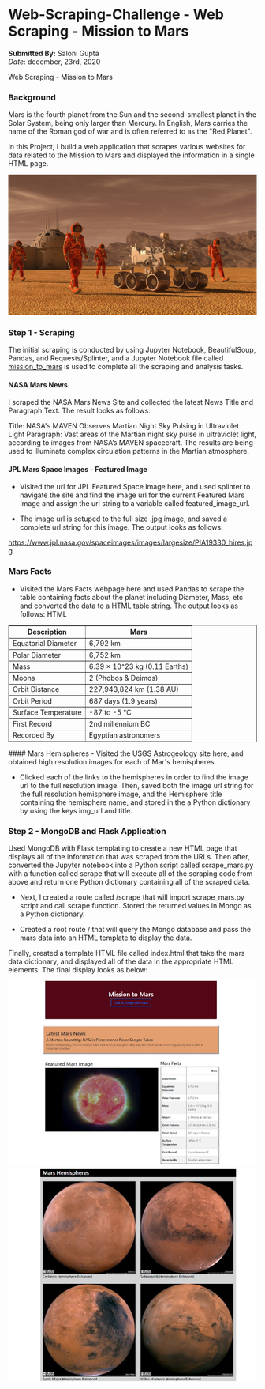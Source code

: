 # Web-Scraping-Challenge -  Web Scraping - Mission to Mars </br>
 **Submitted By:** Saloni Gupta\
_Date_: december, 23rd, 2020 
 
Web Scraping - Mission to Mars  </br>
### Background
Mars is the fourth planet from the Sun and the second-smallest planet in the Solar System, being only larger than Mercury. In English, Mars carries the name of the Roman god of war and is often referred to as the "Red Planet".

In this Project, I build a web application that scrapes various websites for data related to the Mission to Mars and displayed the information in a single HTML page.

![Hml image](./Images/mission_to_mars.png)
</br>

### Step 1 - Scraping
The initial scraping is conducted by using Jupyter Notebook, BeautifulSoup, Pandas, and Requests/Splinter, and a Jupyter Notebook file called [mission_to_mars](./Mission_to_Mars/mission_to_mars.ipynb) is used to complete all the scraping and analysis tasks.

#### NASA Mars News
I scraped the NASA Mars News Site and collected the latest News Title and Paragraph Text. The result looks as follows:

Title:  NASA's MAVEN Observes Martian Night Sky Pulsing in Ultraviolet Light
Paragraph:  Vast areas of the Martian night sky pulse in ultraviolet light, according to images from NASA’s MAVEN spacecraft. The results are being used to illuminate complex circulation patterns in the Martian atmosphere.

#### JPL Mars Space Images - Featured Image
- Visited the url for JPL Featured Space Image here, and used splinter to navigate the site and find the image url for the current Featured Mars Image and assign the url string to a variable called featured_image_url.

- The image url is setuped to the full size .jpg image, and saved a complete url string for this image. The output looks as follows:

https://www.jpl.nasa.gov/spaceimages/images/largesize/PIA19330_hires.jpg

### Mars Facts
- Visited the Mars Facts webpage here and used Pandas to scrape the table containing facts about the planet including Diameter, Mass, etc and converted the data to a HTML table string.
The output looks as follows:
HTML

<table border="1" class="dataframe">
  <thead>
    <tr style="text-align: center;">
      <th>Description</th>
      <th>Mars</th>
    </tr>
  </thead>
  <tbody>
    <tr>
      <td>Equatorial Diameter</td>
      <td>6,792 km</td>
    </tr>
    <tr>
      <td>Polar Diameter</td>
      <td>6,752 km</td>
    </tr>
    <tr>
      <td>Mass</td>
      <td>6.39 × 10^23 kg (0.11 Earths)</td>
    </tr>
    <tr>
      <td>Moons</td>
      <td>2 (Phobos &amp; Deimos)</td>
    </tr>
    <tr>
      <td>Orbit Distance</td>
      <td>227,943,824 km (1.38 AU)</td>
    </tr>
    <tr>
      <td>Orbit Period</td>
      <td>687 days (1.9 years)</td>
    </tr>
    <tr>
      <td>Surface Temperature</td>
      <td>-87 to -5 °C</td>
    </tr>
    <tr>
      <td>First Record</td>
      <td>2nd millennium BC</td>
    </tr>
    <tr>
      <td>Recorded By</td>
      <td>Egyptian astronomers</td>
    </tr>
  </tbody>
</table>
#### Mars Hemispheres
- Visited the USGS Astrogeology site here, and obtained high resolution images for each of Mar's hemispheres.

- Clicked each of the links to the hemispheres in order to find the image url to the full resolution image. Then, saved both the image url string for the full resolution hemisphere image, and the Hemisphere title containing the hemisphere name, and stored in the a Python dictionary by using the keys img_url and title.

### Step 2 - MongoDB and Flask Application
Used MongoDB with Flask templating to create a new HTML page that displays all of the information that was scraped from the URLs. Then after, converted the Jupyter notebook into a Python script called scrape_mars.py with a function called scrape that will execute all of the scraping code from above and return one Python dictionary containing all of the scraped data.

- Next, I created a route called /scrape that will import scrape_mars.py script and call scrape function.
  Stored the returned values in Mongo as a Python dictionary.

- Created a root route / that will query the Mongo database and pass the mars data into an HTML template to display the data.

Finally, created a template HTML file called index.html that take the mars data dictionary, and displayed all of the data in the appropriate HTML elements. The final display looks as below:

![Browser page image](./Images/Screenshot3.png)
![Browser page2 image](./Images/Screenshot2.jpg)

